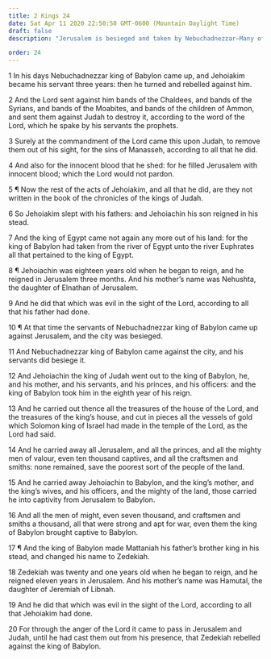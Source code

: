 ```yaml
---
title: 2 Kings 24
date: Sat Apr 11 2020 22:50:50 GMT-0600 (Mountain Daylight Time)
draft: false
description: "Jerusalem is besieged and taken by Nebuchadnezzar—Many of the people of Judah are carried captive into Babylon—Zedekiah becomes king in Jerusalem—He rebels against Babylon."

order: 24
---
```

    
1 In his days Nebuchadnezzar king of Babylon came up, and Jehoiakim became his servant three years: then he turned and rebelled against him.

2 And the Lord sent against him bands of the Chaldees, and bands of the Syrians, and bands of the Moabites, and bands of the children of Ammon, and sent them against Judah to destroy it, according to the word of the Lord, which he spake by his servants the prophets.

3 Surely at the commandment of the Lord came this upon Judah, to remove them out of his sight, for the sins of Manasseh, according to all that he did.

4 And also for the innocent blood that he shed: for he filled Jerusalem with innocent blood; which the Lord would not pardon.

5 ¶ Now the rest of the acts of Jehoiakim, and all that he did, are they not written in the book of the chronicles of the kings of Judah.

6 So Jehoiakim slept with his fathers: and Jehoiachin his son reigned in his stead.

7 And the king of Egypt came not again any more out of his land: for the king of Babylon had taken from the river of Egypt unto the river Euphrates all that pertained to the king of Egypt.

8 ¶ Jehoiachin was eighteen years old when he began to reign, and he reigned in Jerusalem three months. And his mother’s name was Nehushta, the daughter of Elnathan of Jerusalem.

9 And he did that which was evil in the sight of the Lord, according to all that his father had done.

10 ¶ At that time the servants of Nebuchadnezzar king of Babylon came up against Jerusalem, and the city was besieged.

11 And Nebuchadnezzar king of Babylon came against the city, and his servants did besiege it.

12 And Jehoiachin the king of Judah went out to the king of Babylon, he, and his mother, and his servants, and his princes, and his officers: and the king of Babylon took him in the eighth year of his reign.

13 And he carried out thence all the treasures of the house of the Lord, and the treasures of the king’s house, and cut in pieces all the vessels of gold which Solomon king of Israel had made in the temple of the Lord, as the Lord had said.

14 And he carried away all Jerusalem, and all the princes, and all the mighty men of valour, even ten thousand captives, and all the craftsmen and smiths: none remained, save the poorest sort of the people of the land.

15 And he carried away Jehoiachin to Babylon, and the king’s mother, and the king’s wives, and his officers, and the mighty of the land, those carried he into captivity from Jerusalem to Babylon.

16 And all the men of might, even seven thousand, and craftsmen and smiths a thousand, all that were strong and apt for war, even them the king of Babylon brought captive to Babylon.

17 ¶ And the king of Babylon made Mattaniah his father’s brother king in his stead, and changed his name to Zedekiah.

18 Zedekiah was twenty and one years old when he began to reign, and he reigned eleven years in Jerusalem. And his mother’s name was Hamutal, the daughter of Jeremiah of Libnah.

19 And he did that which was evil in the sight of the Lord, according to all that Jehoiakim had done.

20 For through the anger of the Lord it came to pass in Jerusalem and Judah, until he had cast them out from his presence, that Zedekiah rebelled against the king of Babylon.
